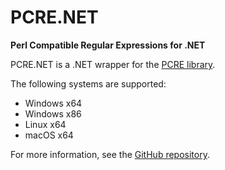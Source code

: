 
# PCRE.NET

**Perl Compatible Regular Expressions for .NET**

PCRE.NET is a .NET wrapper for the [PCRE library](http://www.pcre.org/).

The following systems are supported:

- Windows x64
- Windows x86
- Linux x64
- macOS x64

For more information, see the [GitHub repository](https://github.com/ltrzesniewski/pcre-net).
